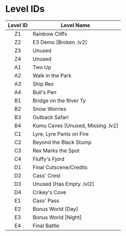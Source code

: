 # Level IDs

| Level ID | Level Name
| :-: | -
| Z1 | Rainbow Cliffs
| Z2 | E3 Demo [Broken .lv2]
| Z3 | Unused
| Z4 | Unused
| A1 | Two Up
| A2 | Walk in the Park
| A3 | Ship Rex
| A4 | Bull's Pen
| B1 | Bridge on the River Ty
| B2 | Snow Worries
| B3 | Outback Safari
| B4 | Kumu Caves [Unused, Missing .lv2]
| C1 | Lyre, Lyre Pants on Fire
| C2 | Beyond the Black Stump
| C3 | Rex Marks the Spot
| C4 | Fluffy's Fjord
| D1 | Final Cutscene/Credits
| D2 | Cass' Crest
| D3 | Unused [Has Empty .lvl2]
| D4 | Crikey's Cove
| E1 | Cass' Pass
| E2 | Bonus World [Day]
| E3 | Bonus World [Night]
| E4 | Final Battle
